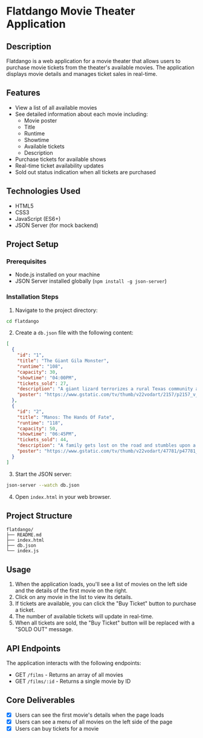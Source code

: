 # Flatdango Movie Theater Application

## Description
Flatdango is a web application for a movie theater that allows users to purchase movie tickets from the theater's available movies. The application displays movie details and manages ticket sales in real-time.

## Features
- View a list of all available movies
- See detailed information about each movie including:
    - Movie poster
    - Title
    - Runtime
    - Showtime
    - Available tickets
    - Description
- Purchase tickets for available shows
- Real-time ticket availability updates
- Sold out status indication when all tickets are purchased

## Technologies Used
- HTML5
- CSS3
- JavaScript (ES6+)
- JSON Server (for mock backend)

## Project Setup

### Prerequisites
- Node.js installed on your machine
- JSON Server installed globally (`npm install -g json-server`)

### Installation Steps
1. Navigate to the project directory:
```bash
cd flatdango
```

2. Create a `db.json` file with the following content:
```json
[
  {
    "id": "1",
    "title": "The Giant Gila Monster",
    "runtime": "108",
    "capacity": 30,
    "showtime": "04:00PM",
    "tickets_sold": 27,
    "description": "A giant lizard terrorizes a rural Texas community and a heroic teenager attempts to destroy the creature.",
    "poster": "https://www.gstatic.com/tv/thumb/v22vodart/2157/p2157_v_v8_ab.jpg"
  },
  {
    "id": "2",
    "title": "Manos: The Hands Of Fate",
    "runtime": "118",
    "capacity": 50,
    "showtime": "06:45PM",
    "tickets_sold": 44,
    "description": "A family gets lost on the road and stumbles upon a hidden, underground, devil-worshiping cult led by the fearsome Master and his servant Torgo.",
    "poster": "https://www.gstatic.com/tv/thumb/v22vodart/47781/p47781_v_v8_ac.jpg"
  }
]
```

3. Start the JSON server:
```bash
json-server --watch db.json
```

4. Open `index.html` in your web browser.

## Project Structure
```
flatdango/
├── README.md
├── index.html
├── db.json
└── index.js
```

## Usage
1. When the application loads, you'll see a list of movies on the left side and the details of the first movie on the right.
2. Click on any movie in the list to view its details.
3. If tickets are available, you can click the "Buy Ticket" button to purchase a ticket.
4. The number of available tickets will update in real-time.
5. When all tickets are sold, the "Buy Ticket" button will be replaced with a "SOLD OUT" message.

## API Endpoints
The application interacts with the following endpoints:

- GET `/films` - Returns an array of all movies
- GET `/films/:id` - Returns a single movie by ID

## Core Deliverables
- [x] Users can see the first movie's details when the page loads
- [x] Users can see a menu of all movies on the left side of the page
- [x] Users can buy tickets for a movie